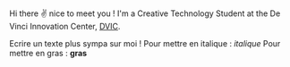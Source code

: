 Hi there ✌️ nice to meet you ! I'm a Creative Technology Student at the De Vinci Innovation Center, [DVIC](https://dvic.devinci.fr/).

Ecrire un texte plus sympa sur moi !
Pour mettre en italique : *italique*
Pour mettre en gras : **gras**
